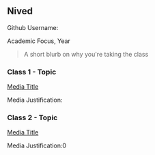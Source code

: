 
## Nived
Github Username: 

Academic Focus, Year

> A short blurb on why you're taking the class


### Class 1 - Topic

[Media Title](link.com/to-media)

Media Justification:

### Class 2 - Topic

[Media Title](link.com/to-media)

Media Justification:0

